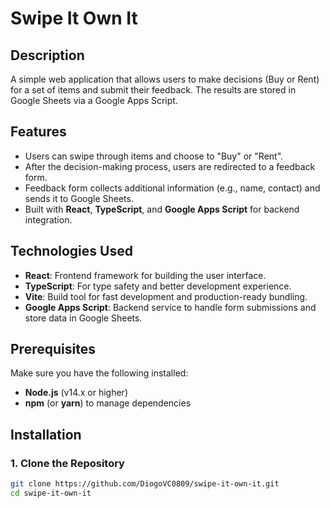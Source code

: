 # Swipe It Own It

## Description

A simple web application that allows users to make decisions (Buy or Rent) for a set of items and submit their feedback. The results are stored in Google Sheets via a Google Apps Script.

## Features

- Users can swipe through items and choose to "Buy" or "Rent".
- After the decision-making process, users are redirected to a feedback form.
- Feedback form collects additional information (e.g., name, contact) and sends it to Google Sheets.
- Built with **React**, **TypeScript**, and **Google Apps Script** for backend integration.

## Technologies Used

- **React**: Frontend framework for building the user interface.
- **TypeScript**: For type safety and better development experience.
- **Vite**: Build tool for fast development and production-ready bundling.
- **Google Apps Script**: Backend service to handle form submissions and store data in Google Sheets.

## Prerequisites

Make sure you have the following installed:

- **Node.js** (v14.x or higher)
- **npm** (or **yarn**) to manage dependencies

## Installation

### 1. Clone the Repository

```bash
git clone https://github.com/DiogoVC0809/swipe-it-own-it.git
cd swipe-it-own-it
